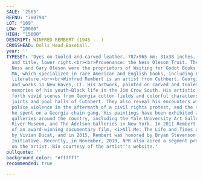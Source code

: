 ```yaml
---
SALE: '2565'
REFNO: "780794"
LOT: "109"
LOW: "10000"
HIGH: "15000"
DESCRIPT: WINFRED REMBERT (1945 -  )
CROSSHEAD: Dolls Head Baseball.
year: ''
TYPESET: 'Dyes on tooled and carved leather. 787x965 mm; 31x38 inches. Incised signature
  and title, lower right.<br><br>Provenance: the Ness Oleson Trust. The late Frannie
  Ness and Gary Oleson were the proprietors of Waiting for Godot Books of Hadley,
  MA, which specialized in rare American and English books, including African American
  literature.<br><br>Winfred Rembert is an artist from Cuthbert, Georgia who lives
  and works in New Haven, CT. His artwork, painted on carved and tooled leather, displays
  memories of his youth—Black life in the Jim Crow South. His artistic vision calls
  forth vivid scenes from Georgia cotton fields and colorful characters from the juke
  joints and pool halls of Cuthbert. They also reveal his encounters with racial and
  police violence in the aftermath of a civil rights protest, and the seven years
  he spent on a Georgia chain gang. His paintings have been exhibited at museums and
  galleries around the country, including the Yale University Art Gallery, the Hudson
  River Museum, and The Adelson Galleries in New York. In 2011 Rembert was the subject
  of an award-winning documentary film, <i>All Me: The Life and Times of Winfred Rembert</i>,
  by Vivian Ducat, and in 2015, Rembert was honored by Bryan Stevenson’s Equal Justice
  Initiative. Recently, in November, 2019, NPR also aired a segment produced by StoryCorps
  on the artist. Bio courtesy of the artist''s website.'
pullquote: ''
background_color: "#ffffff"
recommended: true

---
```

